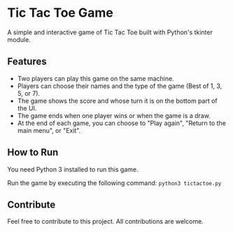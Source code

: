 # Tic Tac Toe Game

A simple and interactive game of Tic Tac Toe built with Python's tkinter module.

## Features

- Two players can play this game on the same machine.
- Players can choose their names and the type of the game (Best of 1, 3, 5, or 7).
- The game shows the score and whose turn it is on the bottom part of the UI.
- The game ends when one player wins or when the game is a draw.
- At the end of each game, you can choose to "Play again", "Return to the main menu", or "Exit".

## How to Run

You need Python 3 installed to run this game. 

Run the game by executing the following command: `python3 tictactoe.py`

## Contribute

Feel free to contribute to this project. All contributions are welcome.

